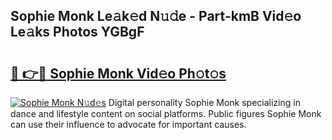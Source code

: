 ## Sophie Monk Le𝚊k𝚎d N𝚞𝚍e - Part-kmB Vid𝚎o Le𝚊ks Photos YGBgF

# <h2><a href="http://fbfcgh.evod.top/?m=Sophie+Monk">🔗 👉🔴 Sophie Monk Vid𝚎o Ph𝚘t𝚘s</a></h2>

[![Sophie Monk N𝚞d𝚎s](https://i.imgur.com/8V9OHl7.gif)](http://fbfcgh.evod.top/?m=Sophie+Monk)
Digital personality Sophie Monk specializing in dance and lifestyle content on social platforms. Public figures Sophie Monk can use their influence to advocate for important causes. 
